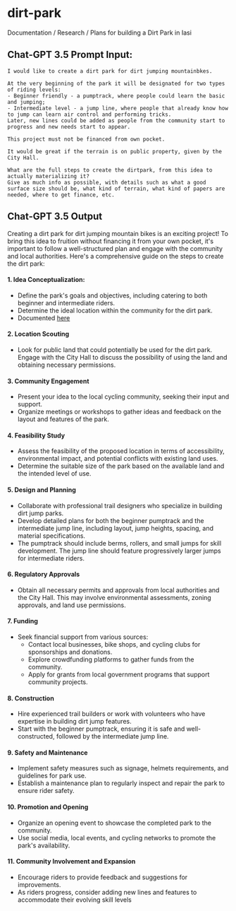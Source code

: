 # dirt-park
Documentation / Research / Plans for building a Dirt Park in Iasi

## Chat-GPT 3.5 Prompt Input:
```
I would like to create a dirt park for dirt jumping mountainbkes.

At the very beginning of the park it will be designated for two types of riding levels:
- Beginner friendly - a pumptrack, where people could learn the basic and jumping;
- Intermediate level - a jump line, where people that already know how to jump can learn air control and performing tricks.
Later, new lines could be added as people from the community start to progress and new needs start to appear.

This project must not be financed from own pocket.

It would be great if the terrain is on public property, given by the City Hall.

What are the full steps to create the dirtpark, from this idea to actually materializing it?
Give as much info as possible, with details such as what a good surface size should be, what kind of terrain, what kind of papers are needed, where to get finance, etc.
```

## Chat-GPT 3.5 Output

Creating a dirt park for dirt jumping mountain bikes is an exciting project! To bring this idea to fruition without financing it from your own pocket, it's important to follow a well-structured plan and engage with the community and local authorities. Here's a comprehensive guide on the steps to create the dirt park:
#### 1. Idea Conceptualization:
* Define the park's goals and objectives, including catering to both beginner and intermediate riders.
* Determine the ideal location within the community for the dirt park.
* Documented [here](./IDEA_CONCEPTUALIZATION.md)
#### 2. Location Scouting
* Look for public land that could potentially be used for the dirt park. Engage with the City Hall to discuss the possibility of using the land and obtaining necessary permissions.
#### 3. Community Engagement
* Present your idea to the local cycling community, seeking their input and support.
* Organize meetings or workshops to gather ideas and feedback on the layout and features of the park.
#### 4. Feasibility Study
* Assess the feasibility of the proposed location in terms of accessibility, environmental impact, and potential conflicts with existing land uses.
* Determine the suitable size of the park based on the available land and the intended level of use.
#### 5. Design and Planning
* Collaborate with professional trail designers who specialize in building dirt jump parks.
* Develop detailed plans for both the beginner pumptrack and the intermediate jump line, including layout, jump heights, spacing, and material specifications.
* The pumptrack should include berms, rollers, and small jumps for skill development. The jump line should feature progressively larger jumps for intermediate riders.
#### 6. Regulatory Approvals
* Obtain all necessary permits and approvals from local authorities and the City Hall. This may involve environmental assessments, zoning approvals, and land use permissions.
#### 7. Funding
* Seek financial support from various sources:
  - Contact local businesses, bike shops, and cycling clubs for sponsorships and donations.
  - Explore crowdfunding platforms to gather funds from the community.
  - Apply for grants from local government programs that support community projects.
#### 8. Construction
* Hire experienced trail builders or work with volunteers who have expertise in building dirt jump features.
* Start with the beginner pumptrack, ensuring it is safe and well-constructed, followed by the intermediate jump line.
#### 9. Safety and Maintenance
* Implement safety measures such as signage, helmets requirements, and guidelines for park use.
* Establish a maintenance plan to regularly inspect and repair the park to ensure rider safety.
#### 10. Promotion and Opening
* Organize an opening event to showcase the completed park to the community.
* Use social media, local events, and cycling networks to promote the park's availability.
#### 11. Community Involvement and Expansion
* Encourage riders to provide feedback and suggestions for improvements.
* As riders progress, consider adding new lines and features to accommodate their evolving skill levels

